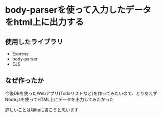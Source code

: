 # body-parserを使って入力したデータをhtml上に出力する

## 使用したライブラリ
- Express
- body-parser
- EJS

## なぜ作ったか

今後DBを使ったWebアプリ(Todoリストなど)を作ってみたいので、とりあえずNode.jsを使ってHTML上にデータを出力してみたかった

詳しいことはQiitaに書こうと思います
